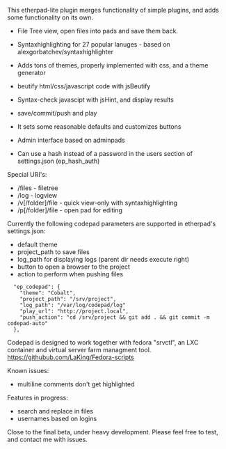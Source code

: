 This etherpad-lite plugin merges functionality of simple plugins, and adds some functionality on its own.

- File Tree view, open files into pads and save them back.
- Syntaxhighlighting for 27 popular lanuges - based on alexgorbatchev/syntaxhighlighter
- Adds tons of themes, properly implemented with css, and a theme generator
- beutify html/css/javascript code with jsBeutify 
- Syntax-check javascipt with jsHint, and display results
- save/commit/push and play

- It sets some reasonable defaults and customizes buttons
- Admin interface based on adminpads
- Can use a hash instead of a password in the users section of settings.json (ep_hash_auth)

Special URI's:

- /files - filetree
- /log - logview
- /v[/folder]/file - quick view-only with syntaxhighlighting
- /p[/folder]/file - open pad for editing

Currently the following codepad parameters are supported in etherpad's settings.json:
- default theme
- project_path to save files
- log_path for displaying logs (parent dir needs execute right)
- button to open a browser to the project
- action to perform when pushing files

```
  "ep_codepad": { 
    "theme": "Cobalt",
    "project_path": "/srv/project",
    "log_path": "/var/log/codepad/log"
    "play_url": "http://project.local",
    "push_action": "cd /srv/project && git add . && git commit -m codepad-auto"
  },
```

Codepad is designed to work together with fedora "srvctl", an LXC container and virtual server farm managment tool.
https://githubub.com/LaKing/Fedora-scripts

Known issues:
- multiline comments don't get highlighted

Features in progress:
- search and replace in files
- usernames based on logins

Close to the final beta, under heavy development.
Please feel free to test, and contact me with issues.

